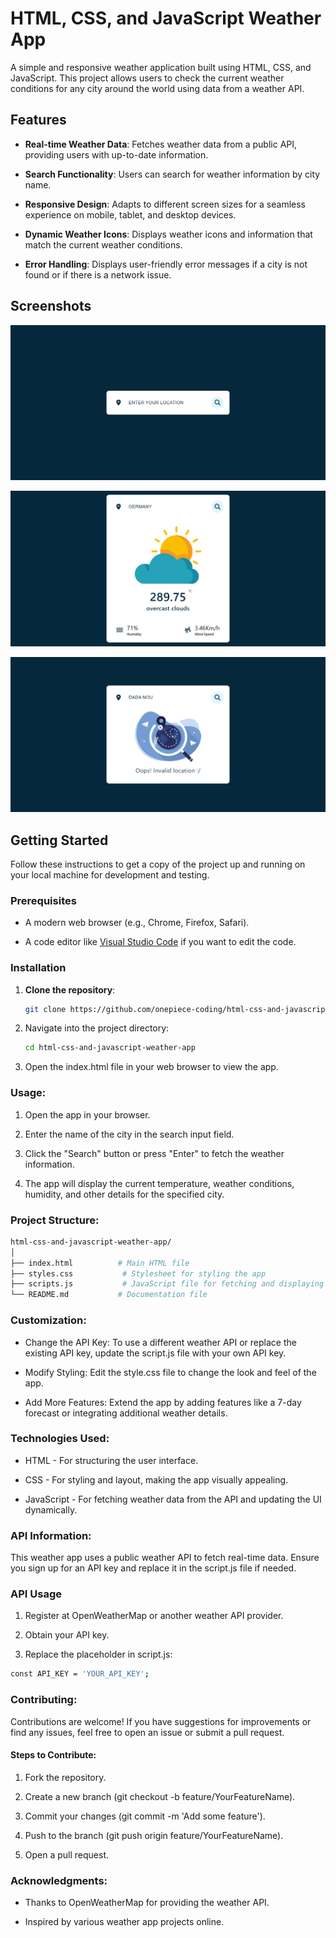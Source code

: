 # HTML, CSS, and JavaScript Weather App

A simple and responsive weather application built using HTML, CSS, and JavaScript. This project allows users to check the current weather conditions for any city around the world using data from a weather API.

## Features

- **Real-time Weather Data**: Fetches weather data from a public API, providing users with up-to-date information.
  
- **Search Functionality**: Users can search for weather information by city name.
  
- **Responsive Design**: Adapts to different screen sizes for a seamless experience on mobile, tablet, and desktop devices.
  
- **Dynamic Weather Icons**: Displays weather icons and information that match the current weather conditions.
  
- **Error Handling**: Displays user-friendly error messages if a city is not found or if there is a network issue.

## Screenshots

![Weather App Screenshot](https://github.com/onepiece-coding/html-css-and-javascript-weather-app/blob/main/screenshots/1.png)

![Weather App Screenshot](https://github.com/onepiece-coding/html-css-and-javascript-weather-app/blob/main/screenshots/2.png)

![Weather App Screenshot](https://github.com/onepiece-coding/html-css-and-javascript-weather-app/blob/main/screenshots/3.png)

## Getting Started

Follow these instructions to get a copy of the project up and running on your local machine for development and testing.

### Prerequisites

- A modern web browser (e.g., Chrome, Firefox, Safari).
  
- A code editor like [Visual Studio Code](https://code.visualstudio.com/) if you want to edit the code.

### Installation

1. **Clone the repository**:
   
   ```bash
   git clone https://github.com/onepiece-coding/html-css-and-javascript-weather-app.git
   
2. Navigate into the project directory:
   
   ```bash
   cd html-css-and-javascript-weather-app
   ```

3. Open the index.html file in your web browser to view the app.
   
### Usage:

1. Open the app in your browser.
   
2. Enter the name of the city in the search input field.
   
3. Click the "Search" button or press "Enter" to fetch the weather information.
   
4. The app will display the current temperature, weather conditions, humidity, and other details for the specified city.
   
### Project Structure:

  ```bash
  html-css-and-javascript-weather-app/
  │
  ├── index.html          # Main HTML file
  ├── styles.css           # Stylesheet for styling the app
  ├── scripts.js           # JavaScript file for fetching and displaying weather data
  └── README.md           # Documentation file
  ```

### Customization:

- Change the API Key: To use a different weather API or replace the existing API key, update the script.js file with your own API key.
  
- Modify Styling: Edit the style.css file to change the look and feel of the app.
  
- Add More Features: Extend the app by adding features like a 7-day forecast or integrating additional weather details.
  
### Technologies Used:

- HTML - For structuring the user interface.
  
- CSS - For styling and layout, making the app visually appealing.
  
- JavaScript - For fetching weather data from the API and updating the UI dynamically.
  
### API Information:

This weather app uses a public weather API to fetch real-time data. Ensure you sign up for an API key and replace it in the script.js file if needed.

### API Usage

1. Register at OpenWeatherMap or another weather API provider.

2. Obtain your API key.

3. Replace the placeholder in script.js:

  ```bash
  const API_KEY = 'YOUR_API_KEY';
  ```

### Contributing:

Contributions are welcome! If you have suggestions for improvements or find any issues, feel free to open an issue or submit a pull request.

#### Steps to Contribute:

1. Fork the repository.
   
2. Create a new branch (git checkout -b feature/YourFeatureName).
   
3. Commit your changes (git commit -m 'Add some feature').
   
4. Push to the branch (git push origin feature/YourFeatureName).
   
5. Open a pull request.

### Acknowledgments:

- Thanks to OpenWeatherMap for providing the weather API.
  
- Inspired by various weather app projects online.
